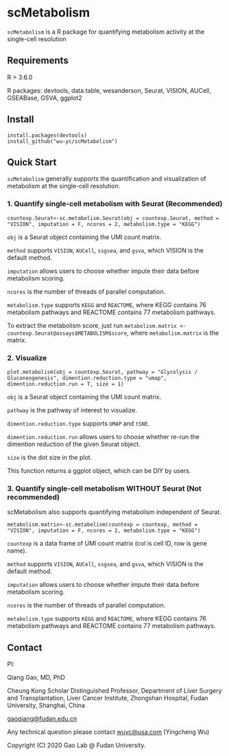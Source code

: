 # scMetabolism
`scMetabolism` is a R package for quantifying metabolism activity at the single-cell resolution

## Requirements
R > 3.6.0

R packages: devtools, data.table, wesanderson, Seurat, VISION, AUCell, GSEABase, GSVA, ggplot2
    

## Install
    install.packages(devtools)
    install_github("wu-yc/scMetabolism")

## Quick Start
`scMetabolism` generally supports the quantification and visualization of metabolism at the single-cell resolution. 

### 1. Quantify single-cell metabolism with Seurat (Recommended)
    countexp.Seurat<-sc.metabolism.Seurat(obj = countexp.Seurat, method = "VISION", imputation = F, ncores = 2, metabolism.type = "KEGG")

`obj` is a Seurat object containing the UMI count matrix. 

`method` supports `VISION`, `AUCell`, `ssgsea`, and `gsva`, which VISION is the default method.

`imputation` allows users to choose whether impute their data before metabolism scoring.

`ncores` is the number of threads of parallel computation.

`metabolism.type` supports `KEGG` and `REACTOME`, where KEGG contains 76 metabolism pathways and REACTOME contains 77 metabolism pathways.

To extract the metabolism score, just run `metabolism.matrix <- countexp.Seurat@assays$METABOLISM$score`, where `metabolism.matrix` is the matrix.

### 2. Visualize 
    plot.metabolism(obj = countexp.Seurat, pathway = "Glycolysis / Gluconeogenesis", dimention.reduction.type = "umap", dimention.reduction.run = T, size = 1)

`obj` is a Seurat object containing the UMI count matrix. 

`pathway` is the pathway of interest to visualize. 

`dimention.reduction.type` supports `UMAP` and `tSNE`.

`dimention.reduction.run` allows users to choose whether re-run the dimention reduction of the given Seurat object.

`size` is the dot size in the plot.

This function returns a ggplot object, which can be DIY by users.

### 3. Quantify single-cell metabolism WITHOUT Seurat (Not recommended)
scMetabolism also supports quantifying metabolism independent of Seurat. 

    metabolism.matrix<-sc.metabolism(countexp = countexp, method = "VISION", imputation = F, ncores = 2, metabolism.type = "KEGG")

`countexp` is a data frame of UMI count matrix (col is cell ID, row is gene name). 

`method` supports `VISION`, `AUCell`, `ssgsea`, and `gsva`, which VISION is the default method.

`imputation` allows users to choose whether impute their data before metabolism scoring.

`ncores` is the number of threads of parallel computation.

`metabolism.type` supports `KEGG` and `REACTOME`, where KEGG contains 76 metabolism pathways and REACTOME contains 77 metabolism pathways.

## Contact
PI:

Qiang Gao, MD, PhD

Cheung Kong Scholar Distinguished Professor, Department of Liver Surgery and Transplantation, Liver Cancer Institute, Zhongshan Hospital, Fudan University, Shanghai, China

gaoqiang@fudan.edu.cn

Any technical question please contact wuyc@usa.com (Yingcheng Wu)

Copyright (C) 2020 Gao Lab @ Fudan University.



